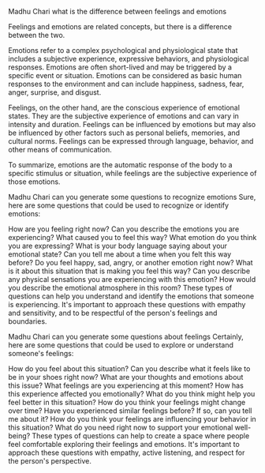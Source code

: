 Madhu Chari
what is the difference between feelings and emotions

Feelings and emotions are related concepts, but there is a difference between the two.

Emotions refer to a complex psychological and physiological state that includes a subjective experience, expressive behaviors, and physiological responses. Emotions are often short-lived and may be triggered by a specific event or situation. Emotions can be considered as basic human responses to the environment and can include happiness, sadness, fear, anger, surprise, and disgust.

Feelings, on the other hand, are the conscious experience of emotional states. They are the subjective experience of emotions and can vary in intensity and duration. Feelings can be influenced by emotions but may also be influenced by other factors such as personal beliefs, memories, and cultural norms. Feelings can be expressed through language, behavior, and other means of communication.

To summarize, emotions are the automatic response of the body to a specific stimulus or situation, while feelings are the subjective experience of those emotions.




Madhu Chari
can you generate some questions to recognize emotions
Sure, here are some questions that could be used to recognize or identify emotions:

How are you feeling right now?
Can you describe the emotions you are experiencing?
What caused you to feel this way?
What emotion do you think you are expressing?
What is your body language saying about your emotional state?
Can you tell me about a time when you felt this way before?
Do you feel happy, sad, angry, or another emotion right now?
What is it about this situation that is making you feel this way?
Can you describe any physical sensations you are experiencing with this emotion?
How would you describe the emotional atmosphere in this room?
These types of questions can help you understand and identify the emotions that someone is experiencing. It's important to approach these questions with empathy and sensitivity, and to be respectful of the person's feelings and boundaries.




Madhu Chari
can you generate some questions about feelings
Certainly, here are some questions that could be used to explore or understand someone's feelings:

How do you feel about this situation?
Can you describe what it feels like to be in your shoes right now?
What are your thoughts and emotions about this issue?
What feelings are you experiencing at this moment?
How has this experience affected you emotionally?
What do you think might help you feel better in this situation?
How do you think your feelings might change over time?
Have you experienced similar feelings before? If so, can you tell me about it?
How do you think your feelings are influencing your behavior in this situation?
What do you need right now to support your emotional well-being?
These types of questions can help to create a space where people feel comfortable exploring their feelings and emotions. It's important to approach these questions with empathy, active listening, and respect for the person's perspective.
